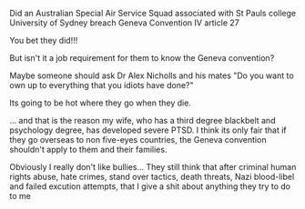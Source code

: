 Did an Australian Special Air Service Squad associated with St Pauls college University of Sydney breach Geneva Convention IV article 27

You bet they did!!!

But isn't it a job requirement for them to know the Geneva convention?

Maybe someone should ask Dr Alex Nicholls and his mates "Do you want to own up to everything that you idiots have done?"

Its going to be hot where they go when they die.

... and that is the reason my wife, who has a third degree blackbelt and psychology degree, has developed severe PTSD. I think its only fair that if they go overseas to non five-eyes countries, the Geneva convention shouldn't apply to them and their families.

Obviously I really don't like bullies... They still think that after criminal human rights abuse, hate crimes, stand over tactics, death threats, Nazi blood-libel and failed excution attempts, that I give a shit about anything they try to do to me
